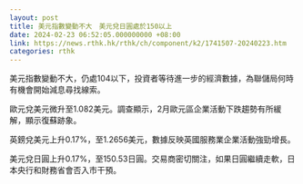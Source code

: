 ```yaml
---
layout: post
title: 美元指數變動不大　美元兌日圓處於150以上
date: 2024-02-23 06:52:05.000000000 +08:00
link: https://news.rthk.hk/rthk/ch/component/k2/1741507-20240223.htm
categories: rthk
---
```


美元指數變動不大，仍處104以下，投資者等待進一步的經濟數據，為聯儲局何時有機會開始減息尋找線索。

歐元兌美元微升至1.082美元。調查顯示，2月歐元區企業活動下跌趨勢有所緩解，顯示復蘇跡象。

英鎊兌美元上升0.17%，至1.2656美元，數據反映英國服務業企業活動強勁增長。

美元兌日圓上升0.17%，至150.53日圓。交易商密切關注，如果日圓繼續走軟，日本央行和財務省會否入市干預。
